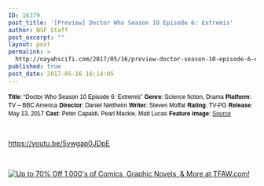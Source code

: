 ```yaml
---
ID: 16379
post_title: '[Preview] Doctor Who Season 10 Episode 6: Extremis'
author: NSF Staff
post_excerpt: ""
layout: post
permalink: >
  http://nayahscifi.com/2017/05/16/preview-doctor-season-10-episode-6-extremis/
published: true
post_date: 2017-05-16 16:14:05
---
```

<span style="font-family: arial, helvetica, sans-serif; font-size: 12px; color: #000000;"><strong>Title</strong>: “Doctor Who Season 10 Episode 6: Extremis”</span>
<span style="font-family: arial, helvetica, sans-serif; font-size: 12px; color: #000000;"> <strong>Genre</strong>: Science fiction, Drama</span>
<span style="font-family: arial, helvetica, sans-serif; font-size: 12px; color: #000000;"> <strong>Platform</strong>: TV – BBC America</span>
<span style="font-family: arial, helvetica, sans-serif; font-size: 12px; color: #000000;"> <strong>Director</strong>: Daniel Nettheim</span>
<span style="font-family: arial, helvetica, sans-serif; font-size: 12px; color: #000000;"> <strong>Writer</strong>: Steven Moffat</span>
<span style="font-family: arial, helvetica, sans-serif; font-size: 12px; color: #000000;"> <strong>Rating</strong>: TV-PG</span>
<span style="font-family: arial, helvetica, sans-serif; font-size: 12px; color: #000000;"> <strong>Release</strong>: May 13, 2017</span>
<span style="font-family: arial, helvetica, sans-serif; font-size: 12px; color: #000000;"> <strong>Cast</strong>: Peter Capaldi, Pearl Mackie, Matt Lucas</span>
<span style="font-family: arial, helvetica, sans-serif; font-size: 12px; color: #000000;"> <strong>Feature image</strong>: <a href="http://www.bbcamerica.com/shows/doctor-who/extras/ep-6-photos-extremis#/10">Source</a></span>

&nbsp;

https://youtu.be/5ywgap0JDpE

&nbsp;

<a href="http://shareasale.com/r.cfm?b=888199&amp;u=1521586&amp;m=8908&amp;urllink=&amp;afftrack=" target="_blank" rel="noopener noreferrer"><img src="http://static.shareasale.com/image/8908/2016SDCCSale728x90.png" alt="Up to 70% Off 1,000's of Comics, Graphic Novels, &amp; More at TFAW.com!" border="0" /></a>